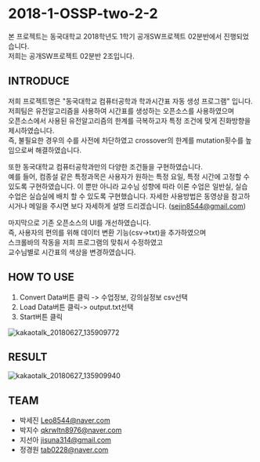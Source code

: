 2018-1-OSSP-two-2-2
=======================

본 프로젝트는 동국대학교 2018학년도 1학기 공개SW프로젝트 02분반에서 진행되었습니다.                                                             
저희는 공개SW프로젝트 02분반 2조입니다.

INTRODUCE
---------------
저희 프로젝트명은 "동국대학교 컴퓨터공학과 학과시간표 자동 생성 프로그램" 입니다.                                                                 
저희팀은 유전알고리즘을 사용하여 시간표를 생성하는 오픈소스를 사용하였으며                                                                       
오픈소스에서 사용된 유전알고리즘의 한계를 극복하고자 특정 조건에 맞게 진화방향을 제시하였습니다.                                                   
즉, 불필요한 경우의 수를 사전에 차단하였고 crossover의 한계를 mutation횟수를 높임으로써 해결하였습니다.                                           

또한 동국대학교 컴퓨터공학과만의 다양한 조건들을 구현하였습니다.                                                                                 
예를 들어, 컴종설 같은 특정과목은 사용자가 원하는 특정 요일, 특정 시간에 고정할 수 있도록 구현하였습니다.
이 뿐만 아니라 교수님 성향에 따라 이론 수업은 일반실, 실습 수업은 실습실에 배치 할 수 있도록 구현했습니다.
자세한 사용방법은 동영상을 참고하시거나 메일을 주시면 보다 자세하게 설명 드리겠습니다. (sejin8544@gmail.com)

마지막으로 기존 오픈소스의 UI를 개선하였습니다.                                                                                               
즉, 사용자의 편의를 위해 데이터 변환 기능(csv->txt)을 추가하였으며                                                                               
스크롤바의 작동을 저희 프로그램의 맞춰서 수정하였고  
교수님별로 시간표의 색상을 변경하였습니다.

HOW TO USE
-----------------
1. Convert Data버튼 클릭 -> 수업정보, 강의실정보 csv선택    
2. Load Data버튼 클릭-> output.txt선택
3. Start버튼 클릭


![kakaotalk_20180627_135909772](https://user-images.githubusercontent.com/37431124/41953772-7cecd306-7a12-11e8-9046-de37c0aa1fe7.png)


RESULT
------------------


![kakaotalk_20180627_135909940](https://user-images.githubusercontent.com/37431124/41953792-9afe7e44-7a12-11e8-8498-65c8042c70a9.png)

TEAM
-----------------

* 박세진  Leo8544@naver.com
* 박지수  qkrwltn8976@naver.com
* 지선아  jisuna314@gmail.com
* 정경원  tab0228@naver.com   
